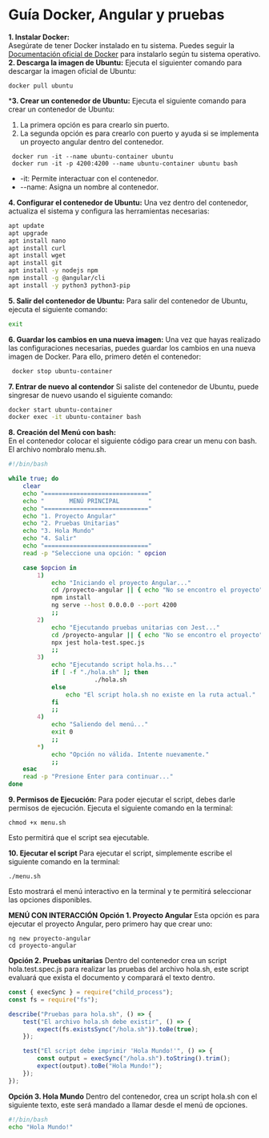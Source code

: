 # Guía Docker, Angular y pruebas
**1. Instalar Docker:**  
Asegúrate de tener Docker instalado en tu sistema. Puedes seguir la [Documentación oficial de Docker](https://docs.docker.com/get-started/get-docker/) para instalarlo según tu sistema operativo.  
**2. Descarga la imagen de Ubuntu:**
Ejecuta el siguienter comando para descargar la imagen oficial de Ubuntu:
```
docker pull ubuntu
```
***3. Crear un contenedor de Ubuntu:** 
Ejecuta el siguiente comando para crear un contenedor de Ubuntu:
1. La primera opción es para crearlo sin puerto.
2. La segunda opción es para crearlo con puerto y ayuda si se implementa un proyecto angular dentro del contenedor.
```
 docker run -it --name ubuntu-container ubuntu
 docker run -it -p 4200:4200 --name ubuntu-container ubuntu bash
 ```
 - -it: Permite interactuar con el contenedor.
 - --name: Asigna un nombre al contenedor.

**4. Configurar el contenedor de Ubuntu:** 
Una vez dentro del contenedor, actualiza el sistema y configura las herramientas necesarias:
```bash
apt update
apt upgrade
apt install nano
apt install curl
apt install wget
apt install git
apt install -y nodejs npm
npm install -g @angular/cli
apt install -y python3 python3-pip
```
**5. Salir del contenedor de Ubuntu:** 
Para salir del contenedor de Ubuntu, ejecuta el siguiente comando:
```bash
exit
```
**6. Guardar los cambios en una nueva imagen:** 
Una vez que hayas realizado las configuraciones necesarias, puedes guardar los cambios en una nueva imagen de Docker. Para ello, primero detén el contenedor:
```bash
 docker stop ubuntu-container
```
**7. Entrar de nuevo al contendor**
Si saliste del contenedor de Ubuntu, puede singresar de nuevo usando el siguiente comando:
```bash
docker start ubuntu-container
docker exec -it ubuntu-container bash
````

**8. Creación del Menú con bash:**  
En el contenedor colocar el siguiente código para crear un menu con bash. El archivo nombralo menu.sh.  
```bash
#!/bin/bash

while true; do
    clear
    echo "============================="
    echo "       MENÚ PRINCIPAL        "
    echo "============================="
    echo "1. Proyecto Angular"
    echo "2. Pruebas Unitarias"
    echo "3. Hola Mundo"
    echo "4. Salir"
    echo "============================="
    read -p "Seleccione una opción: " opcion

    case $opcion in
        1)
            echo "Iniciando el proyecto Angular..."
            cd /proyecto-angular || { echo "No se encontro el proyecto"; exit 1; }
            npm install
            ng serve --host 0.0.0.0 --port 4200
            ;;
        2)
            echo "Ejecutando pruebas unitarias con Jest..."
            cd /proyecto-angular || { echo "No se encontro el proyecto"; exit 1; }
            npx jest hola-test.spec.js
            ;;
        3)
            echo "Ejecutando script hola.hs..."
            if [ -f "./hola.sh" ]; then
                        ./hola.sh
            else
                echo "El script hola.sh no existe en la ruta actual."
            fi
            ;;
        4)
            echo "Saliendo del menú..."
            exit 0
            ;;
        *)
            echo "Opción no válida. Intente nuevamente."
            ;;
    esac
    read -p "Presione Enter para continuar..."
done
```
**9. Permisos de Ejecución:**
Para poder ejecutar el script, debes darle permisos de ejecución. Ejecuta el siguiente comando en la terminal:
```
chmod +x menu.sh
```
Esto permitirá que el script sea ejecutable.

**10. Ejecutar el script**
Para ejecutar el script, simplemente escribe el siguiente comando en la terminal:
```
./menu.sh
```
Esto mostrará el menú interactivo en la terminal y te permitirá seleccionar las opciones disponibles.

**MENÚ CON INTERACCIÓN**
**Opción 1. Proyecto Angular**
Esta opción es para ejecutar el proyecto Angular, pero primero hay que crear uno:
```
ng new proyecto-angular
cd proyecto-angular
```
**Opción 2. Pruebas unitarias**
Dentro del contenedor crea un script hola.test.spec.js para realizar las pruebas del archivo hola.sh, este script evaluará que exista el documento y comparará el texto dentro.

```javascript
const { execSync } = require("child_process");
const fs = require("fs");

describe("Pruebas para hola.sh", () => {
    test("El archivo hola.sh debe existir", () => {
        expect(fs.existsSync("/hola.sh")).toBe(true);
    });

    test("El script debe imprimir 'Hola Mundo!'", () => {
        const output = execSync("/hola.sh").toString().trim();
        expect(output).toBe("Hola Mundo!");
    });
});

```
**Opción 3. Hola Mundo**
Dentro del contenedor, crea un script hola.sh con el siguiente texto, este será mandado a llamar desde el menú de opciones.

```bash
#!/bin/bash
echo "Hola Mundo!"
```


